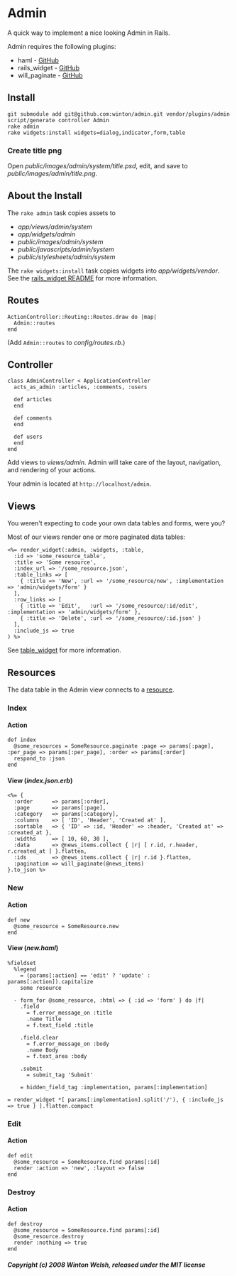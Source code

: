 Admin
=====

A quick way to implement a nice looking Admin in Rails.

Admin requires the following plugins:

* haml - [GitHub](http://github.com/nex3/haml)
* rails_widget - [GitHub](https://github.com/winton/rails_widget)
* will_paginate - [GitHub](https://github.com/mislav/will_paginate)


Install
-------

	git submodule add git@github.com:winton/admin.git vendor/plugins/admin
	script/generate controller Admin
	rake admin
	rake widgets:install widgets=dialog,indicator,form,table

### Create title png
	
Open *public/images/admin/system/title.psd*, edit, and save to *public/images/admin/title.png*.


About the Install
-----------------

The `rake admin` task copies assets to

* *app/views/admin/system*
* *app/widgets/admin*
* *public/images/admin/system*
* *public/javascripts/admin/system*
* *public/stylesheets/admin/system*

The `rake widgets:install` task copies widgets into *app/widgets/vendor*. See the [rails_widget README](https://github.com/winton/rails_widget) for more information.


Routes
------

	ActionController::Routing::Routes.draw do |map|
	  Admin::routes
	end

(Add `Admin::routes` to *config/routes.rb*.)


Controller
----------

	class AdminController < ApplicationController
	  acts_as_admin :articles, :comments, :users
		
	  def articles
	  end
		
	  def comments
	  end
		
	  def users
	  end
	end

Add views to *views/admin*. Admin will take care of the layout, navigation, and rendering of your actions.

Your admin is located at `http://localhost/admin`.


Views
-----

You weren't expecting to code your own data tables and forms, were you?

Most of our views render one or more paginated data tables:

	<%= render_widget(:admin, :widgets, :table,
	  :id => 'some_resource_table',
	  :title => 'Some resource',
	  :index_url => '/some_resource.json',
	  :table_links => [
	    { :title => 'New', :url => '/some_resource/new', :implementation => 'admin/widgets/form' }
	  ],
	  :row_links => [
	    { :title => 'Edit',   :url => '/some_resource/:id/edit', :implementation => 'admin/widgets/form' },
	    { :title => 'Delete', :url => '/some_resource/:id.json' }
	  ],
	  :include_js => true
	) %>

See [table_widget](https://github.com/winton/table_widget) for more information.


Resources
---------

The data table in the Admin view connects to a [resource](http://api.rubyonrails.org/classes/ActionController/Resources.html).

### Index

#### Action

	def index
	  @some_resources = SomeResource.paginate :page => params[:page], :per_page => params[:per_page], :order => params[:order]
	  respond_to :json
	end

#### View (*index.json.erb*)

	<%= {
	  :order      => params[:order],
	  :page       => params[:page],
	  :category   => params[:category],
	  :columns    => [ 'ID', 'Header', 'Created at' ],
	  :sortable   => { 'ID' => :id, 'Header' => :header, 'Created at' => :created_at },
	  :widths     => [ 10, 60, 30 ],
	  :data       => @news_items.collect { |r| [ r.id, r.header, r.created_at ] }.flatten,
	  :ids        => @news_items.collect { |r| r.id }.flatten,
	  :pagination => will_paginate(@news_items)
	}.to_json %>

### New

#### Action

	def new
	  @some_resource = SomeResource.new
	end

#### View (*new.haml*)

	%fieldset
	  %legend
	    = (params[:action] == 'edit' ? 'update' : params[:action]).capitalize
	    some resource

	  - form_for @some_resource, :html => { :id => 'form' } do |f|
	    .field
	      = f.error_message_on :title
	      .name Title
	      = f.text_field :title

	    .field.clear
	      = f.error_message_on :body
	      .name Body
	      = f.text_area :body

	    .submit
	      = submit_tag 'Submit'

	    = hidden_field_tag :implementation, params[:implementation]

	= render_widget *[ params[:implementation].split('/'), { :include_js => true } ].flatten.compact


### Edit

#### Action

	def edit
	  @some_resource = SomeResource.find params[:id]
	  render :action => 'new', :layout => false
	end

### Destroy

#### Action

	def destroy
	  @some_resource = SomeResource.find params[:id]
	  @some_resource.destroy
	  render :nothing => true
	end

##### Copyright (c) 2008 Winton Welsh, released under the MIT license